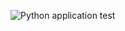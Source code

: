![Python application test](https://github.com/ChrisDeGrendele/github/actions/workflows/ci.yaml/badge.svg)

